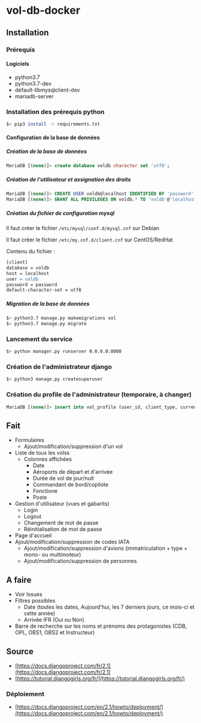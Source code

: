 # vol-db-docker

## Installation

### Prérequis

#### Logiciels

- python3.7
- python3.7-dev
- default-libmysqlclient-dev
- mariadb-server

### Installation des prérequis python

```bash
$> pip3 install -r requirements.txt
```

#### Configuration de la base de données

##### Création de la base de données

```sql
MariaDB [(none)]> create database voldb character set 'utf8';
```

##### Création de l'utilisateur et assignation des droits

```sql
MariaDB [(none)]> CREATE USER voldb@localhost IDENTIFIED BY 'password';
MariaDB [(none)]> GRANT ALL PRIVILEGES ON voldb.* TO 'voldb'@'localhost';
```

##### Création du fichier de configuration mysql

Il faut créer le fichier `/etc/mysql/conf.d/mysql.cnf` sur Debian

Il faut créer le fichier `/etc/my.cnf.d/client.cnf` sur CentOS/RedHat

Contenu du fichier :

```apache
[client]
database = voldb
host = localhost
user = voldb
password = password
default-character-set = utf8
```

##### Migration de la base de données

```bash
$> python3.7 manage.py makemigrations vol
$> python3.7 manage.py migrate
```

### Lancement du service

```bash
$> python manager.py runserver 0.0.0.0:8000
```

### Création de l'administrateur django

```bash
$> python3 manage.py createsuperuser
```

### Création du profile de l'administrateur (temporaire, à changer)

```sql
MariaDB [(none)]> insert into vol_profile (user_id, client_type, current_position, employer) values ("1","Gratuit","AUTRE","Air France");
```

## Fait

- Formulaires
  - Ajout/modification/suppression d'un vol
- Liste de tous les volss
  - Colonnes affichées
    - Date
    - Aéroports de départ et d'arrivée
    - Durée de vol de jour/nuit
    - Commandant de bord/copilote
    - Fonctione
    - Poste
- Gestion d'utilisateur (vues et gabarits)
  - Login
  - Logout
  - Changement de mot de passe
  - Réinitialisation de mot de passe
- Page d'accueil
- Ajout/modification/suppression de codes IATA
  - Ajout/modification/suppression d'avions (immatriculation + type + mono- ou multimoteur)
  - Ajout/modification/suppression de personnes

## A faire

- Voir Issues
- Filtres possibles
  - Date (toutes les dates, Aujourd'hui, les 7 derniers jours, ce mois-ci et cette année)
  - Arrivée IFR (Oui ou Non)
- Barre de recherche sur les noms et prénoms des protagonistes (CDB, OPL, OBS1, OBS2 et Instructeur)

## Source

- [https://docs.djangoproject.com/fr/2.1](https://docs.djangoproject.com/fr/2.1)
- [https://tutorial.djangogirls.org/fr/](https://tutorial.djangogirls.org/fr/)

### Déploiement

- [https://docs.djangoproject.com/en/2.1/howto/deployment/](https://docs.djangoproject.com/en/2.1/howto/deployment/)
